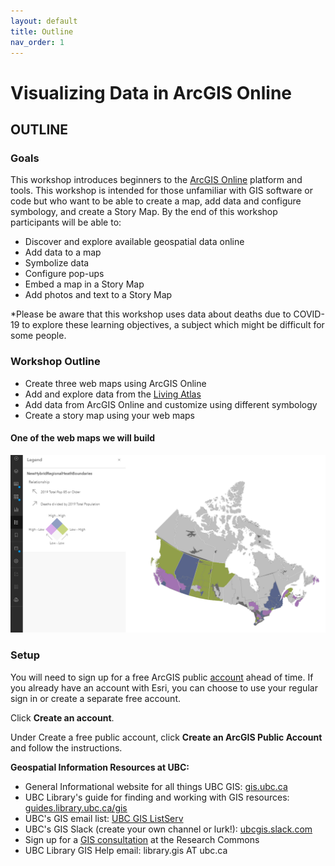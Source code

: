 ```yaml
---
layout: default
title: Outline
nav_order: 1
---
```


# Visualizing Data in ArcGIS Online

## OUTLINE

### **Goals**
This workshop introduces beginners to the [ArcGIS Online](https://www.arcgis.com/home/index.html) platform and tools. This workshop is intended for those unfamiliar with GIS software or code but who want to be able to create a map, add data and configure symbology, and create a Story Map. By the end of this workshop participants will be able to:

  - Discover and explore available geospatial data online
  - Add data to a map
  - Symbolize data
  - Configure pop-ups
  - Embed a map in a Story Map
  - Add photos and text to a Story Map

  *Please be aware that this workshop uses data about deaths due to COVID-19 to explore these learning objectives, a subject which might be difficult for some people.

### **Workshop Outline**

- Create three web maps using ArcGIS Online
- Add and explore data from the [Living Atlas](https://livingatlas.arcgis.com/en/home/)
- Add data from ArcGIS Online and customize using different symbology
- Create a story map using your web maps

#### One of the web maps we will build
![bivariate](./images/bivariate.png)

### **Setup**
You will need to sign up for a free ArcGIS public [account](https://www.arcgis.com/home/signin.html) ahead of time. If you already have an account with Esri, you can choose to use your regular sign in or create a separate free account.

Click **Create an account**.

Under Create a free public account, click **Create an ArcGIS Public Account** and follow the instructions.

**Geospatial Information Resources at UBC:**

  - General Informational website for all things UBC GIS: [gis.ubc.ca](https://gis.ubc.ca)
  - UBC Library's guide for finding and working with GIS resources: [guides.library.ubc.ca/gis](https://guides.library.ubc.ca/gis)
  - UBC's GIS email list: [UBC GIS ListServ](https://lists.ubc.ca/scripts/wa.exe?SUBED1=GIS-LIST&A=1)
  - UBC's GIS Slack (create your own channel or lurk!): [ubcgis.slack.com](https://ubcgis.slack.com)
  - Sign up for a [GIS consultation](https://researchcommons.library.ubc.ca/consultation-requests/) at the Research Commons
  - UBC Library GIS Help email: library.gis AT ubc.ca
